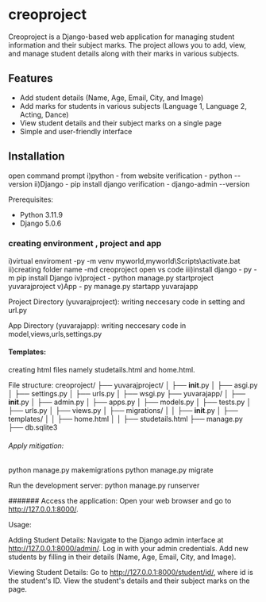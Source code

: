 # creoproject

Creoproject is a Django-based web application for managing student information and their subject marks. The project allows you to add, view, and manage student details along with their marks in various subjects.

## Features

- Add student details (Name, Age, Email, City, and Image)
- Add marks for students in various subjects (Language 1, Language 2, Acting, Dance)
- View student details and their subject marks on a single page
- Simple and user-friendly interface

## Installation
open command prompt
i)python - from website
  verification - python --version
ii)Django - pip install django
  verification - django-admin --version


Prerequisites:
- Python 3.11.9
- Django 5.0.6


### creating environment , project and app
i)virtual enviroment -py -m venv myworld,myworld\Scripts\activate.bat
ii)creating folder name -md creoproject
open vs code
iii)install django - py -m pip install Django
iv)project - python manage.py startproject yuvarajproject
v)App - py manage.py startapp yuvarajapp


Project Directory (yuvarajproject):
writing neccesary code in setting and url.py

App Directory (yuvarajapp):
writing neccesary code in model,views,urls,settings.py

#### Templates:
creating html files namely studetails.html and home.html.

File structure:
creoproject/
├── yuvarajproject/
│   ├── __init__.py
│   ├── asgi.py
│   ├── settings.py
│   ├── urls.py
│   ├── wsgi.py
├── yuvarajapp/
│   ├── __init__.py
│   ├── admin.py
│   ├── apps.py
│   ├── models.py
│   ├── tests.py
│   ├── urls.py
│   ├── views.py
│   ├── migrations/
│   │   ├── __init__.py
│   ├── templates/
│   │   ├── home.html
│   │   ├── studetails.html
├── manage.py
├── db.sqlite3

###### Apply mitigation:
python manage.py makemigrations
python manage.py migrate

Run the development server:
python manage.py runserver

####### Access the application:
Open your web browser and go to http://127.0.0.1:8000/.

Usage:

Adding Student Details:
Navigate to the Django admin interface at http://127.0.0.1:8000/admin/.
Log in with your admin credentials.
Add new students by filling in their details (Name, Age, Email, City, and Image).


Viewing Student Details:
Go to http://127.0.0.1:8000/student/id/, where id is the student's ID.
View the student's details and their subject marks on the page.








